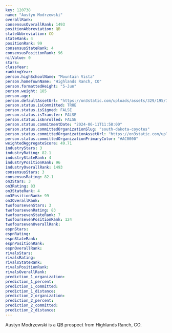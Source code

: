 ```yaml
---
key: 120738
name: "Austyn Modrzewski"
overallRank: 
consensusOverallRank: 1493
positionAbbreviation: QB
stateAbbreviation: CO
stateRank: 4
positionRank: 99
consensusStateRank: 4
consensusPositionRank: 96
nilValue: 0
stars: 
classYear: 
rankingYear: 
person.highSchoolName: "Mountain Vista"
person.homeTownName: "Highlands Ranch, CO"
person.formattedHeight: "5-Jun"
person.weight: 185
person.age: 
person.defaultAssetUrl: "https://on3static.com/uploads/assets/329/195/195329.png"
person.status.isCommitted: TRUE
person.status.isSigned: FALSE
person.status.isTransfer: FALSE
person.status.isEnrolled: FALSE
person.status.commitmentDate: "2024-06-11T11:58:00"
person.status.committedOrganizationSlug: "south-dakota-coyotes"
person.status.committedOrganizationAssetUrl: "https://on3static.com/uploads/assets/237/150/150237.svg"
person.status.committedOrganizationPrimaryColor: "#AC0000"
weightedAggregateScore: 49.71
industryStars: 3
industryRating: 82.1
industryStateRank: 4
industryPositionRank: 96
industryOverallRank: 1493
consensusStars: 3
consensusRating: 82.1
on3Stars: 3
on3Rating: 83
on3StateRank: 4
on3PositionRank: 99
on3OverallRank: 
twofoursevenStars: 3
twofoursevenRating: 83
twofoursevenStateRank: 7
twofoursevenPositionRank: 124
twofoursevenOverallRank: 
espnStars: 
espnRating: 
espnStateRank: 
espnPositionRank: 
espnOverallRank: 
rivalsStars: 
rivalsRating: 
rivalsStateRank: 
rivalsPositionRank: 
rivalsOverallRank: 
prediction_1_organization: 
prediction_1_percent: 
prediction_1_committed: 
prediction_1_distance: 
prediction_2_organization: 
prediction_2_percent: 
prediction_2_committed: 
prediction_2_distance: 
---
```

Austyn Modrzewski is a QB prospect from Highlands Ranch, CO.